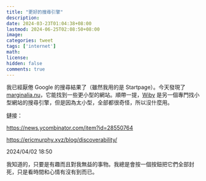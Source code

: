 ```yaml
---
title: "更好的搜尋引擎"
description: 
date: 2024-03-23T01:04:38+08:00
lastmod: 2024-06-25T02:08:50+08:00
image: 
categories: tweet
tags: ['internet']
math: 
license: 
hidden: false
comments: true
---
```


我已經厭倦 Google 的搜尋結果了（雖然我用的是 Startpage）。今天發現了 [marginalia.nu](https://search.marginalia.nu)，它能找到一些更小型的網站。順帶一提，[Wiby](https://wiby.org) 是另一個專門找小型網站的搜尋引擎，但是因為太小型，全部都很奇怪，所以沒什麼用。 

鏈接：

https://news.ycombinator.com/item?id=28550764

https://ericmurphy.xyz/blog/discoverability/

2024/04/02 18:50

我知道的，只要是有趣而且對我無益的事物。我總是會按一個按鈕把它們全部封死，只是看時間和心情有沒有到而已。


